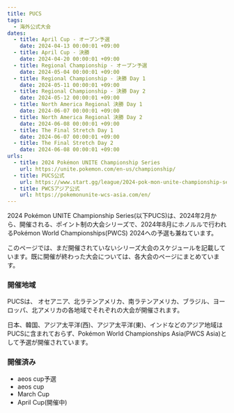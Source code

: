 ```yaml
---
title: PUCS
tags:
  - 海外公式大会
dates:
  - title: April Cup - オープン予選
    date: 2024-04-13 00:00:01 +09:00
  - title: April Cup - 決勝
    date: 2024-04-20 00:00:01 +09:00
  - title: Regional Championship - オープン予選
    date: 2024-05-04 00:00:01 +09:00
  - title: Regional Championship - 決勝 Day 1
    date: 2024-05-11 00:00:01 +09:00
  - title: Regional Championship - 決勝 Day 2
    date: 2024-05-12 00:00:01 +09:00
  - title: North America Regional 決勝 Day 1
    date: 2024-06-07 00:00:01 +09:00
  - title: North America Regional 決勝 Day 2
    date: 2024-06-08 00:00:01 +09:00
  - title: The Final Stretch Day 1
    date: 2024-06-07 00:00:01 +09:00
  - title: The Final Stretch Day 2
    date: 2024-06-08 00:00:01 +09:00
urls:
  - title: 2024 Pokémon UNITE Championship Series
    url: https://unite.pokemon.com/en-us/championship/
  - title: PUCS公式
    url: https://www.start.gg/league/2024-pok-mon-unite-championship-series
  - title: PWCSアジア公式
    url: https://pokemonunite-wcs-asia.com/en/
---
```


2024 Pokémon UNITE Championship Series(以下PUCS)は、2024年2月から、開催される、ポイント制の大会シリーズで、2024年8月にホノルルで行われるPokémon World Championships(PWCS) 2024への予選も兼ねています。

このページでは、まだ開催されていないシリーズ大会のスケジュールを記載しています。既に開催が終わった大会については、各大会のページにまとめています。

### 開催地域
PUCSは、 オセアニア、北ラテンアメリカ、南ラテンアメリカ、ブラジル、ヨーロッパ、北アメリカの各地域でそれぞれの大会が開催されます。

日本、韓国、アジア太平洋(西)、アジア太平洋(東)、インドなどのアジア地域はPUCSに含まれておらず、Pokémon World Championships Asia(PWCS Asia)として予選が開催されています。

### 開催済み
- aeos cup予選
- aeos cup
- March Cup
- April Cup(開催中)